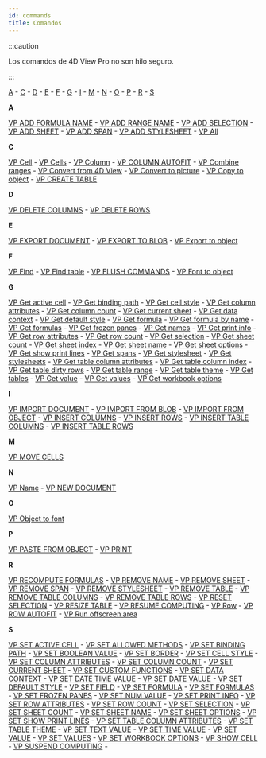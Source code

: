 ```yaml
---
id: commands
title: Comandos
---
```


:::caution

Los comandos de 4D View Pro no son hilo seguro.

:::

[A](#A) - [C](#C) - [D](#D) - [E](#E) - [F](#F) - [G](#G) - [I](#I) - [M](#M) - [N](#N) - [O](#O) - [P](#P) - [R](#R) - [S](#S)

<a id="A"><b>A</b></a>

[VP ADD FORMULA NAME](commands/vp-add-formula-name.md) -
[VP ADD RANGE NAME](commands/vp-add-range-name.md) -
[VP ADD SELECTION](commands/vp-add-selection.md) -
[VP ADD SHEET](commands/vp-add-sheet.md) -
[VP ADD SPAN](commands/vp-add-span.md) -
[VP ADD STYLESHEET](commands/vp-add-stylesheet.md) -
[VP All](commands/vp-all.md)

<a id="C"><b>C</b></a>

[VP Cell](commands/vp-cell.md) -
[VP Cells](commands/vp-cells.md) -
[VP Column](commands/vp-column.md) -
[VP COLUMN AUTOFIT](commands/vp-column-autofit.md) -
[VP Combine ranges](commands/vp-combine-ranges.md) -
[VP Convert from 4D View](commands/vp-convert-from-4d-view.md) -
[VP Convert to picture](commands/vp-convert-to-picture.md) -
[VP Copy to object](commands/vp-copy-to-object.md) -
[VP CREATE TABLE](commands/vp-create-table.md)

<a id="D"><b>D</b></a>

[VP DELETE COLUMNS](commands/vp-delete-columns.md) -
[VP DELETE ROWS](commands/vp-delete-rows.md)

<a id="E"><b>E</b></a>

[VP EXPORT DOCUMENT](commands/vp-export-document.md) -
[VP EXPORT TO BLOB](commands/vp-export-to-blob.md) -
[VP Export to object](commands/vp-export-to-object.md)

<a id="F"><b>F</b></a>

[VP Find](commands/vp-find.md) -
[VP Find table](commands/vp-find-table.md) -
[VP FLUSH COMMANDS](commands/vp-flush-commands.md) -
[VP Font to object](commands/vp-font-to-object.md)

<a id="G"><b>G</b></a>

[VP Get active cell](commands/vp-get-active-cell.md) -
[VP Get binding path](commands/vp-get-binding-path.md) -
[VP Get cell style](commands/vp-get-cell-style.md) -
[VP Get column attributes](commands/vp-get-column-attributes.md) -
[VP Get column count](commands/vp-get-column-count.md) -
[VP Get current sheet](commands/vp-get-current-sheet.md) -
[VP Get data context](commands/vp-get-data-context.md) -
[VP Get default style](commands/vp-get-default-style.md) -
[VP Get formula](commands/vp-get-formula.md) -
[VP Get formula by name](commands/vp-get-formula-by-name.md) -
[VP Get formulas](commands/vp-get-formulas.md) -
[VP Get frozen panes](commands/vp-get-frozen-panes.md) -
[VP Get names](commands/vp-get-names.md) -
[VP Get print info](commands/vp-get-print-info.md) -
[VP Get row attributes](commands/vp-get-row-attributes.md) -
[VP Get row count](commands/vp-get-row-count.md) -
[VP Get selection](commands/vp-get-selection.md) -
[VP Get sheet count](commands/vp-get-sheet-count.md) -
[VP Get sheet index](commands/vp-get-sheet-index.md) -
[VP Get sheet name](commands/vp-get-sheet-name.md) -
[VP Get sheet options](commands/vp-get-sheet-options.md) -
[VP Get show print lines](commands/vp-get-show-print-lines.md) -
[VP Get spans](commands/vp-get-spans.md) -
[VP Get stylesheet](commands/vp-get-stylesheet.md) -
[VP Get stylesheets](commands/vp-get-stylesheets.md) -
[VP Get table column attributes](commands/vp-get-table-column-attributes.md) -
[VP Get table column index](commands/vp-get-table-column-index.md) -
[VP Get table dirty rows](commands/vp-get-table-dirty-rows.md) -
[VP Get table range](commands/vp-get-table-range.md) -
[VP Get table theme](commands/vp-get-table-theme.md) -
[VP Get tables](commands/vp-get-tables.md) -
[VP Get value](commands/vp-get-value.md) -
[VP Get values](commands/vp-get-values.md) -
[VP Get workbook options](commands/vp-get-workbook-options.md)

<a id="I"><b>I</b></a>

[VP IMPORT DOCUMENT](commands/vp-import-document.md) -
[VP IMPORT FROM BLOB](commands/vp-import-from-blob.md) -
[VP IMPORT FROM OBJECT](commands/vp-import-from-object.md) -
[VP INSERT COLUMNS](commands/vp-insert-columns.md) -
[VP INSERT ROWS](commands/vp-insert-rows.md) -
[VP INSERT TABLE COLUMNS](commands/vp-insert-table-columns.md) -
[VP INSERT TABLE ROWS](commands/vp-insert-table-rows.md)

<a id="M"><b>M</b></a>

[VP MOVE CELLS](commands/vp-move-cells.md)

<a id="N"><b>N</b></a>

[VP Name](commands/vp-name.md) -
[VP NEW DOCUMENT](commands/vp-new-document.md)

<a id="O"><b>O</b></a>

[VP Object to font](commands/vp-object-to-font.md)

<a id="P"><b>P</b></a>

[VP PASTE FROM OBJECT](commands/vp-paste-from-object.md) -
[VP PRINT](commands/vp-print.md)

<a id="R"><b>R</b></a>

[VP RECOMPUTE FORMULAS](commands/vp-recompute-formulas.md) -
[VP REMOVE NAME](commands/vp-remove-name.md) -
[VP REMOVE SHEET](commands/vp-remove-sheet.md) -
[VP REMOVE SPAN](commands/vp-remove-span.md) -
[VP REMOVE STYLESHEET](commands/vp-remove-stylesheet.md) -
[VP REMOVE TABLE](commands/vp-remove-table.md) -
[VP REMOVE TABLE COLUMNS](commands/vp-remove-table-columns.md) -
[VP REMOVE TABLE ROWS](commands/vp-remove-table-rows.md) -
[VP RESET SELECTION](commands/vp-reset-selection.md) -
[VP RESIZE TABLE](commands/vp-resize-table.md) -
[VP RESUME COMPUTING](commands/vp-resume-computing.md) -
[VP Row](commands/vp-row.md) -
[VP ROW AUTOFIT](commands/vp-row-autofit.md) -
[VP Run offscreen area](commands/vp-run-offscreen-area.md)

<a id="S"><b>S</b></a>

[VP SET ACTIVE CELL](commands/vp-set-active-cell.md) -
[VP SET ALLOWED METHODS](commands/vp-set-allowed-methods.md) -
[VP SET BINDING PATH](commands/vp-set-binding-path.md) -
[VP SET BOOLEAN VALUE](commands/vp-set-boolean-value.md) -
[VP SET BORDER](commands/vp-set-border.md) -
[VP SET CELL STYLE](commands/vp-set-cell-style.md) -
[VP SET COLUMN ATTRIBUTES](commands/vp-set-column-attributes.md) -
[VP SET COLUMN COUNT](commands/vp-set-column-count.md) -
[VP SET CURRENT SHEET](commands/vp-set-current-sheet.md) -
[VP SET CUSTOM FUNCTIONS](commands/vp-set-custom-functions.md) -
[VP SET DATA CONTEXT](commands/vp-set-data-context.md) -
[VP SET DATE TIME VALUE](commands/vp-set-date-time-value.md) -
[VP SET DATE VALUE](commands/vp-set-date-value.md) -
[VP SET DEFAULT STYLE](commands/vp-set-default-style.md) -
[VP SET FIELD](commands/vp-set-field.md) -
[VP SET FORMULA](commands/vp-set-formula.md) -
[VP SET FORMULAS](commands/vp-set-formulas.md) -
[VP SET FROZEN PANES](commands/vp-set-frozen-panes.md) -
[VP SET NUM VALUE](commands/vp-set-num-value.md) -
[VP SET PRINT INFO](commands/vp-set-print-info.md) -
[VP SET ROW ATTRIBUTES](commands/vp-set-row-attributes.md) -
[VP SET ROW COUNT](commands/vp-set-row-count.md) -
[VP SET SELECTION](commands/vp-set-selection.md) -
[VP SET SHEET COUNT](commands/vp-set-sheet-count.md) -
[VP SET SHEET NAME](commands/vp-set-sheet-name.md) -
[VP SET SHEET OPTIONS](commands/vp-set-sheet-options.md) -
[VP SET SHOW PRINT LINES](commands/vp-set-show-print-lines.md) -
[VP SET TABLE COLUMN ATTRIBUTES](commands/vp-set-table-column-attributes.md) -
[VP SET TABLE THEME](commands/vp-set-table-theme.md) -
[VP SET TEXT VALUE](commands/vp-set-text-value.md) -
[VP SET TIME VALUE](commands/vp-set-time-value.md) -
[VP SET VALUE](commands/vp-set-value.md) -
[VP SET VALUES](commands/vp-set-values.md) -
[VP SET WORKBOOK OPTIONS](commands/vp-set-workbook-options.md) -
[VP SHOW CELL](commands/vp-show-cell.md) -
[VP SUSPEND COMPUTING](commands/vp-suspend-computing.md) -
